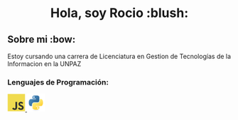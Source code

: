 <h1 align="center">Hola, soy Rocio :blush: </h1>



<h2 align="left">Sobre mi :bow:</h2>
<! -- Intro start -->
Estoy cursando una carrera de Licenciatura en Gestion de Tecnologías de la Informacion en la UNPAZ

<p align="left">  






<h3 align="left">Lenguajes de Programación:</h3>
<p align="left"> <a href="https://developer.mozilla.org/en-US/docs/Web/JavaScript" target="_blank" rel="noreferrer"> <img src="https://raw.githubusercontent.com/devicons/devicon/master/icons/javascript/javascript-original.svg" alt="javascript" width="40" height="40"/> </a> <a href="https://www.python.org" target="_blank" rel="noreferrer"> <img src="https://raw.githubusercontent.com/devicons/devicon/master/icons/python/python-original.svg" alt="python" width="40" height="40"/> </a> </p>






